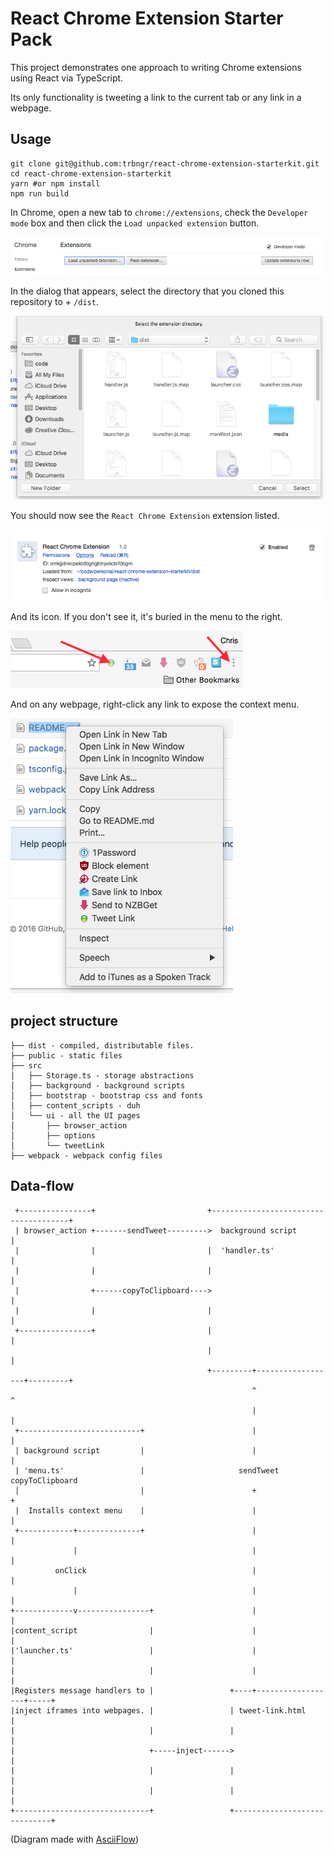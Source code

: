 # React Chrome Extension Starter Pack

This project demonstrates one approach to writing Chrome extensions using React via TypeScript.

Its only functionality is tweeting a link to the current tab or any link in a webpage.

## Usage
```
git clone git@github.com:trbngr/react-chrome-extension-starterkit.git
cd react-chrome-extension-starterkit
yarn #or npm install
npm run build
```

In Chrome, open a new tab to `chrome://extensions`, check the `Developer mode` box and then click the `Load unpacked extension` button.

![load extension](doc/load-extension.png "Load Unpacked Extension")

In the dialog that appears, select the directory that you cloned this repository to + `/dist`.

![select directory](doc/select-directory.png "Select Directory")

You should now see the `React Chrome Extension` extension listed.

![loaded extension](doc/loaded-extension.png "Loaded Extension")

And its icon. If you don't see it, it's buried in the menu to the right.

![extension icon](doc/extension-icon.png "Extension Icon")

And on any webpage, right-click any link to expose the context menu.

![context menu](doc/context-menu.png "Context Menu")

## project structure
```
├── dist - compiled, distributable files.
├── public - static files
├── src
│   ├── Storage.ts - storage abstractions
│   ├── background - background scripts
│   ├── bootstrap - bootstrap css and fonts
│   ├── content_scripts - duh
│   └── ui - all the UI pages
│       ├── browser_action
│       ├── options
│       └── tweetLink
├── webpack - webpack config files
```

## Data-flow
```
 +----------------+                         +--------------------------------------+
 | browser_action +-------sendTweet--------->  background script                   |
 |                |                         |  'handler.ts'                        |
 |                |                         |                                      |
 |                +------copyToClipboard---->                                      |
 |                |                         |                                      |
 +----------------+                         |                                      |
                                            |                                      |
                                            +---------+------------------+---------+
                                                      ^                  ^
                                                      |                  |
 +---------------------------+                        |                  |
 | background script         |                        |                  |
 | 'menu.ts'                 |                     sendTweet      copyToClipboard
 |                           |                        +                  +
 |  Installs context menu    |                        |                  |
 +------------+--------------+                        |                  |
              |                                       |                  |
          onClick                                     |                  |
              |                                       |                  |
+-------------v----------------+                      |                  |
|content_script                |                      |                  |
|'launcher.ts'                 |                      |                  |
|                              |                      |                  |
|Registers message handlers to |                 +----+------------------+-----+
|inject iframes into webpages. |                 | tweet-link.html             |
|                              |                 |                             |
|                              +-----inject------>                             |
|                              |                 |                             |
|                              |                 |                             |
+------------------------------+                 +-----------------------------+

```

(Diagram made with [AsciiFlow](http://asciiflow.com))